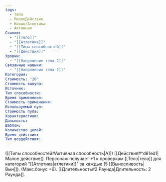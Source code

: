 ```yaml
---
tags:
  - Тело
  - МалоеДействие
  - Навык/Атлетика
  - Активная
Ссылки:
  - "[[Тело]]"
  - "[[Атлетика]]"
  - "[[Типы способностей]]"
  - "[[Действия]]"
Уровни:
  - "[[Напряжение тела 2]]"
Связанные навыки:
  - "[[Напряжение тела 2]]"
Категория: 
Стоимость: "20"
Стоимость выкупа:
Источник:
Тип способности:
Время применения:
Стоимость применения:
Используемый пул:
Стоимость пула:
Характеристики:
Дальность:
Шаблон:
Количество целей:
Время действия:
Тип воздействия:
---
```

([[Типы способностей#Активная способность|А]]) [[Действия#^d81ed1|Малое действие]]. Персонаж получает +1 к проверкам [[Тело|тела]] для категорий "[[Атлетика|атлетики]]" за каждые (5 [[Выносливость|Вын]]). (Макс.бонус +6). [[Длительность#2 Раунда|Длительность: 2 Раунда]].
